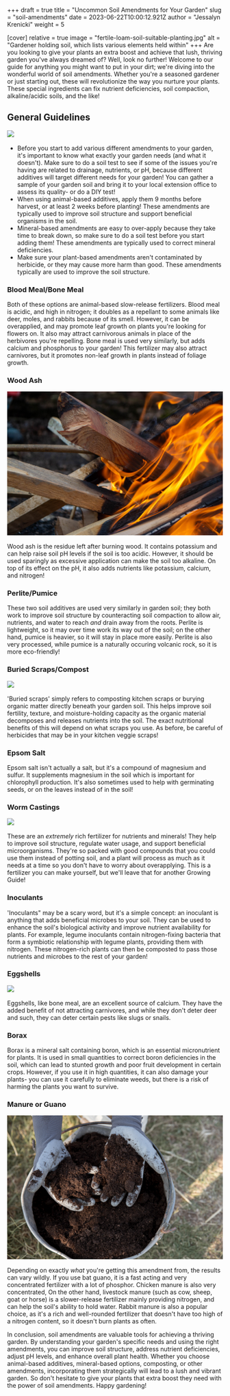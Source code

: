 +++
draft = true
title = "Uncommon Soil Amendments for Your Garden"
slug = "soil-amendments"
date = 2023-06-22T10:00:12.921Z
author = "Jessalyn Krenicki"
weight = 5

[cover]
relative = true
image = "fertile-loam-soil-suitable-planting.jpg"
alt = "Gardener holding soil, which lists various elements held within"
+++
Are you looking to give your plants an extra boost and achieve that lush, thriving garden you've always dreamed of? Well, look no further! Welcome to our guide for anything you might want to put in your dirt; we're diving into the wonderful world of soil amendments. Whether you're a seasoned gardener or just starting out, these will revolutionize the way you nurture your plants. These special ingredients can fix nutrient deficiencies, soil compaction, alkaline/acidic soils, and the like!

## General Guidelines

![](hand-holding-trowel-with-land.jpg)

* Before you start to add various different amendments to your garden, it's important to know what exactly your garden needs (and what it doesn't). Make sure to do a soil test to see if some of the issues you're having are related to drainage, nutrients, or pH, because different additives will target different needs for your garden! You can gather a sample of your garden soil and bring it to your local extension office to assess its quality- or do a DIY test!
* When using animal-based additives, apply them 9 months before harvest, or at least 2 weeks before planting! These amendments are typically used to improve soil structure and support beneficial organisms in the soil.
* Mineral-based amendments are easy to over-apply because they take time to break down, so make sure to do a soil test before you start adding them! These amendments are typically used to correct mineral deficiencies.
* Make sure your plant-based amendments aren't contaminated by herbicide, or they may cause more harm than good. These amendments typically are used to improve the soil structure.

### Blood Meal/Bone Meal

Both of these options are animal-based slow-release fertilizers. Blood meal is acidic, and high in nitrogen; it doubles as a repellant to some animals like deer, moles, and rabbits because of its smell. However, it can be overapplied, and may promote leaf growth on plants you're looking for flowers on. It also may attract carnivorous animals in place of the herbivores you're repelling. Bone meal is used very similarly, but adds calcium and phosphorus to your garden! This fertilizer may also attract carnivores, but it promotes non-leaf growth in plants instead of foliage growth. 

### Wood Ash

![](fire-burns-campfire-with-red-fire-background-high-quality-photo.jpg)

Wood ash is the residue left after burning wood. It contains potassium and can help raise soil pH levels if the soil is too acidic. However, it should be used sparingly as excessive application can make the soil too alkaline. On top of its effect on the pH, it also adds nutrients like potassium, calcium, and nitrogen!

### Perlite/Pumice

These two soil additives are used very similarly in garden soil; they both work to improve soil structure by counteracting soil compaction to allow air, nutrients, and water to reach *and* drain away from the roots. Perlite is lightweight, so it may over time work its way out of the soil; on the other hand, pumice is heavier, so it will stay in place more easily. Perlite is also very processed, while pumice is a naturally occuring volcanic rock, so it is more eco-friendly!

### Buried Scraps/Compost

![](compost-still-life-concept-1-.jpg)

'Buried scraps' simply refers to composting kitchen scraps or burying organic matter directly beneath your garden soil. This helps improve soil fertility, texture, and moisture-holding capacity as the organic material decomposes and releases nutrients into the soil. The exact nutritional benefits of this will depend on what scraps you use. As before, be careful of herbicides that may be in your kitchen veggie scraps!

### Epsom Salt

Epsom salt isn't actually a salt, but it's a compound of magnesium and sulfur. It supplements magnesium in the soil which is important for chlorophyll production. It's also sometimes used to help with germinating seeds, or on the leaves instead of in the soil!

### Worm Castings

![](compost-still-life-concept-with-earthworms.jpg)

These are an *extremely* rich fertilizer for nutrients and minerals! They help to improve soil structure, regulate water usage, and support beneficial microorganisms. They're so packed with good compounds that you could use them instead of potting soil, and a plant will process as much as it needs at a time so you don't have to worry about overapplying. This is a fertilizer you can make yourself, but we'll leave that for another Growing Guide!

### Inoculants

'Inoculants" may be a scary word, but it's a simple concept: an inoculant is anything that adds beneficial microbes to your soil. They can be used to enhance the soil's biological activity and improve nutrient availability for plants. For example, legume inoculants contain nitrogen-fixing bacteria that form a symbiotic relationship with legume plants, providing them with nitrogen. These nitrogen-rich plants can then be composted to pass those nutrients and microbes to the rest of your garden!

### Eggshells

![](farm-eggs-basket-with-dried-lavender.jpg)

Eggshells, like bone meal, are an excellent source of calcium. They have the added benefit of not attracting carnivores, and while they don't deter deer and such, they can deter certain pests like slugs or snails. 

### Borax

Borax is a mineral salt containing boron, which is an essential micronutrient for plants. It is used in small quantities to correct boron deficiencies in the soil, which can lead to stunted growth and poor fruit development in certain crops. However, if you use it in high quantities, it can also damage your plants- you can use it carefully to eliminate weeds, but there is a risk of harming the plants you want to survive.

### Manure or Guano

![](compost-still-life-concept-2-.jpg)

Depending on exactly *what* you're getting this amendment from, the results can vary wildly. If you use bat guano, it is a fast acting and very concentrated fertilizer with a lot of phosphor. Chicken manure is also very concentrated,  On the other hand, livestock manure (such as cow, sheep, goat or horse) is a slower-release fertilizer mainly providing nitrogen, and can help the soil's ability to hold water. Rabbit manure is also a popular choice, as it's a rich and well-rounded fertilizer that doesn't have too high of a nitrogen content, so it doesn't burn plants as often.



In conclusion, soil amendments are valuable tools for achieving a thriving garden. By understanding your garden's specific needs and using the right amendments, you can improve soil structure, address nutrient deficiencies, adjust pH levels, and enhance overall plant health. Whether you choose animal-based additives, mineral-based options, composting, or other amendments, incorporating them strategically will lead to a lush and vibrant garden. So don't hesitate to give your plants that extra boost they need with the power of soil amendments. Happy gardening!